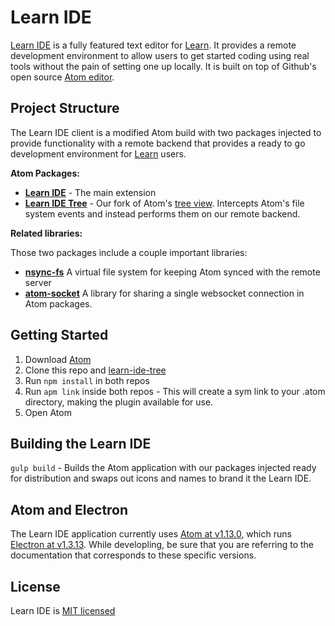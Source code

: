 # Learn IDE

[Learn IDE](https://learn.co/ide) is a fully featured text editor for [Learn](https://learn.co). It provides a remote development environment to allow users to get started coding using real tools without the pain of setting one up locally. It is built on top of Github's open source [Atom editor](https://atom.io/).

## Project Structure

The Learn IDE client is a modified Atom build with two packages injected to provide functionality with a remote backend that provides a ready to go development environment for [Learn](https://learn.co) users.

**Atom Packages:**

- **[Learn IDE](https://github.com/learn-co/learn-ide)** - The main extension
- **[Learn IDE Tree](https://github.com/learn-co/learn-ide-tree)** - Our fork of Atom's [tree view](https://github.com/atom/tree-view). Intercepts Atom's file system events and instead performs them on our remote backend.

**Related libraries:**

Those two packages include a couple important libraries:

- **[nsync-fs](https://github.com/learn-co/nsync-fs)** A virtual file system for keeping Atom synced with the remote server
- **[atom-socket](https://github.com/learn-co/atom-socket)** A library for sharing a single websocket connection in Atom packages.

## Getting Started

1. Download [Atom](https://atom.io/)
2. Clone this repo and [learn-ide-tree](https://github.com/learn-co/learn-ide-tree)
3. Run `npm install` in both repos
4. Run `apm link` inside both repos - This will create a sym link to your .atom directory, making the plugin available for use.
5. Open Atom

## Building the Learn IDE

`gulp build` - Builds the Atom application with our packages injected ready for distribution and swaps out icons and names to brand it the Learn IDE.

## Atom and Electron

The Learn IDE application currently uses [Atom at v1.13.0](https://github.com/atom/atom/tree/v1.13.0/docs), which runs [Electron at v1.3.13](https://github.com/electron/electron/tree/v1.3.13/docs). While developling, be sure that you are referring to the documentation that corresponds to these specific versions.

## License

Learn IDE is [MIT licensed](LICENSE.md)
